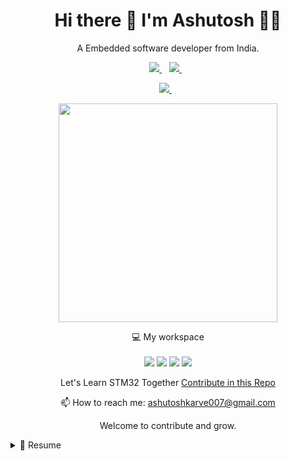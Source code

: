 

<h1 align='center'>
  Hi there 👋 I'm Ashutosh 👨‍💻
</h1>

<p align='center'>
  A Embedded software developer from India.
</p>



<p align='center'>
  
  <a href="https://www.linkedin.com/in/ashutoshkarve/">
    <img src="https://img.shields.io/badge/linkedin-%230077B5.svg?&style=for-the-badge&logo=linkedin&logoColor=white" />
  </a>&nbsp;&nbsp;
  <a href="https://instagram.com/ashutosh_karve_1998">
    <img src="https://img.shields.io/badge/instagram-%23E4405F.svg?&style=for-the-badge&logo=instagram&logoColor=white" />        
  </a>&nbsp;&nbsp;

</p>

<p align='center'>
  <a href="https://www.youtube.com/channel/UCG3aTa1NITAaUktrl-B-0tQ">
    <img src="https://img.shields.io/badge/YouTube-FF0000?style=for-the-badge&logo=youtube&logoColor=white" />        
  </a>&nbsp;&nbsp;
</p>

<p align='center'>
  <a href="#"><img src="https://github-readme-stats.vercel.app/api?username=Ashutoshkarve007&show_icons=true&count_private=true&theme=dark" width="350"></a>
</p>

<p align='center'>
  💻 My workspace<br/><br/>
  <img src="https://img.shields.io/badge/windows-%230078D6.svg?&style=for-the-badge&logo=windows&logoColor=white" />
  <img src="https://img.shields.io/badge/intel-core%20i5%2010th-%230071C5.svg?&style=for-the-badge&logo=intel&logoColor=white" />
  <img src="https://img.shields.io/badge/RAM-16GB-%230071C5.svg?&style=for-the-badge&logoColor=white" />
  <img src="https://img.shields.io/badge/nvidia-gtx%201650-%2376B900.svg?&style=for-the-badge&logo=nvidia&logoColor=white" />
</p>

<p align='center'>
  Let's Learn STM32 Together <a href='https://github.com/Ashutoshkarve007/STM32_Learning'>Contribute in this Repo </a>
</p>

<!-- <details align='center'>
  <summary>:zap: My workspace specs</summary>
</details>-->

<p align='center'>
  📫 How to reach me: <a href='ashutoshkarve007@gmail.com'>ashutoshkarve007@gmail.com</a>
</p>
<p align='center'>
  Welcome to contribute and grow.
</p>

<details>
  <summary>📃 Resume</summary>


## Education

- 📖 **Education**\
📆 2017 - 2021\
📍 **Electronics and Telecommunication** - Jspm NTC Pune, INDIA

## Experience

<img align="right" src="[https://img.shields.io/badge/Xamarin%20Forms-3498DB?logo=xamarin&logoColor=white](https://e7.pngegg.com/pngimages/526/258/png-clipart-batch-file-computer-icons-computer-file-ms-dos-cmd-icon-electronics-commandline-interface.png)" />

- 👨‍💻 **Embedded Software**\
📆 2021 - moment\
📍 **QuroLabs** - Narhe Pune, INDIA
  
<img align="right" src="https://img.shields.io/badge/Xamarin%20Forms-3498DB?logo=xamarin&logoColor=white" />
